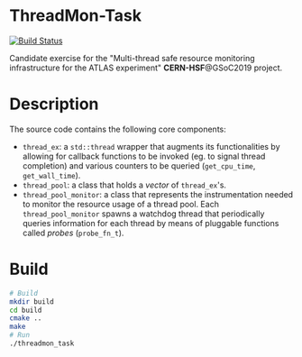 # ThreadMon-Task
[![Build Status](https://travis-ci.com/ntauth/threadmon-task.svg?branch=master)](https://travis-ci.com/ntauth/threadmon-task)

Candidate exercise for the "Multi-thread safe resource monitoring infrastructure
for the ATLAS experiment" **CERN-HSF**@GSoC2019 project.

# Description
The source code contains the following core components:
- `thread_ex`: a `std::thread` wrapper that augments its functionalities by allowing for
    callback functions to be invoked (eg. to signal thread completion) and various counters
    to be queried (`get_cpu_time`, `get_wall_time`).
- `thread_pool`: a class that holds a *vector* of `thread_ex`'s.
- `thread_pool_monitor`: a class that represents the instrumentation needed to monitor
   the resource usage of a thread pool. Each `thread_pool_monitor` spawns a watchdog thread
   that periodically queries information for each thread by means of pluggable functions
   called *probes* (`probe_fn_t`).

# Build
```bash
# Build
mkdir build
cd build
cmake ..
make
# Run
./threadmon_task
````
